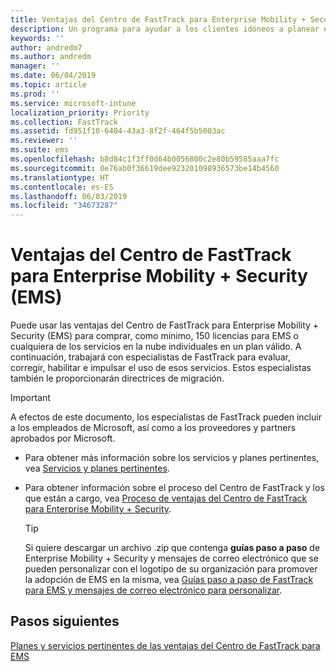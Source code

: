 ```yaml
---
title: Ventajas del Centro de FastTrack para Enterprise Mobility + Security (EMS)
description: Un programa para ayudar a los clientes idóneos a planear e implementar Intune y Azure Active Directory Premium.
keywords: ''
author: andredm7
ms.author: andredm
manager: ''
ms.date: 06/04/2019
ms.topic: article
ms.prod: ''
ms.service: microsoft-intune
localization_priority: Priority
ms.collection: FastTrack
ms.assetid: fd951f10-6404-43a3-8f2f-464f5b5003ac
ms.reviewer: ''
ms.suite: ems
ms.openlocfilehash: b8d84c1f3ff0d64b0056800c2e80b59585aaa7fc
ms.sourcegitcommit: 0e76ab0f36619dee923201098936573be14b4560
ms.translationtype: HT
ms.contentlocale: es-ES
ms.lasthandoff: 06/03/2019
ms.locfileid: "34673287"
---
```

# <a name="fasttrack-center-benefit-for-enterprise-mobility--security-ems"></a>Ventajas del Centro de FastTrack para Enterprise Mobility + Security (EMS)

Puede usar las ventajas del Centro de FastTrack para Enterprise Mobility + Security (EMS) para comprar, como mínimo, 150 licencias para EMS o cualquiera de los servicios en la nube individuales en un plan válido. A continuación, trabajará con especialistas de FastTrack para evaluar, corregir, habilitar e impulsar el uso de esos servicios. Estos especialistas también le proporcionarán directrices de migración.

> [!IMPORTANT]
> A efectos de este documento, los especialistas de FastTrack pueden incluir a los empleados de Microsoft, así como a los proveedores y partners aprobados por Microsoft.

- Para obtener más información sobre los servicios y planes pertinentes, vea [Servicios y planes pertinentes](M365-eligible-services-and-plans.md).

- Para obtener información sobre el proceso del Centro de FastTrack y los que están a cargo, vea [Proceso de ventajas del Centro de FastTrack para Enterprise Mobility + Security](EMS-fasttrack-process.md).

    > [!TIP]
    > Si quiere descargar un archivo .zip que contenga **guías paso a paso** de Enterprise Mobility + Security y mensajes de correo electrónico que se pueden personalizar con el logotipo de su organización para promover la adopción de EMS en la misma, vea [Guías paso a paso de FastTrack para EMS y mensajes de correo electrónico para personalizar](https://gallery.technet.microsoft.com/FastTrack-for-EMS-How-To-f170da4c).

## <a name="next-steps"></a>Pasos siguientes

[Planes y servicios pertinentes de las ventajas del Centro de FastTrack para EMS](M365-eligible-services-and-plans.md)


